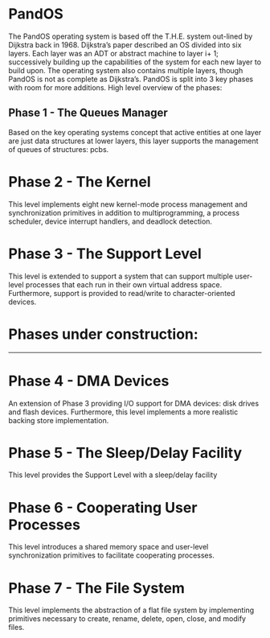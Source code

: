  # PandOS 

The PandOS operating system is based off the T.H.E. system out-lined by Dijkstra back in 1968. Dijkstra’s paper described an OS divided into six layers. Each layer was an ADT or abstract machine to layer i+ 1; successively building up the capabilities of the system for each new layer to build upon. The operating system also contains multiple layers, though PandOS is not as complete as Dijkstra’s. PandOS is split into 3 key phases with room for more additions.  High level overview of the phases: 

## Phase 1 - The Queues Manager
Based on the key operating systems concept that active entities at one layer are just data structures at lower layers, this layer supports the management of queues of structures: pcbs.  

# Phase 2 - The Kernel 
This level implements eight new kernel-mode process management and synchronization primitives in addition to multiprogramming, a process scheduler, device interrupt handlers, and deadlock detection.  

# Phase 3 - The Support Level 
This level is extended to support a system that can support multiple user-level processes that each run in their own virtual address space. Furthermore, support is provided to read/write to character-oriented devices.  


# Phases under construction:
-------------------------------------- 

# Phase 4 - DMA Devices 
An extension of Phase 3 providing I/O support for DMA devices: disk drives and flash devices. Furthermore, this level implements a more realistic backing store implementation.  

# Phase 5 - The Sleep/Delay Facility 
This level provides the Support Level with a sleep/delay facility

# Phase 6 - Cooperating User Processes 
This level introduces a shared memory space and user-level synchronization primitives to facilitate cooperating processes. 

# Phase 7 - The File System 
This level implements the abstraction of a flat file system by implementing primitives necessary to create, rename, delete, open, close, and modify files.
